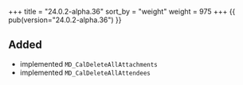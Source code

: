 +++
title = "24.0.2-alpha.36"
sort_by = "weight"
weight = 975
+++
{{ pub(version="24.0.2-alpha.36") }}

## Added

- implemented `MD_CalDeleteAllAttachments`
- implemented `MD_CalDeleteAllAttendees`
